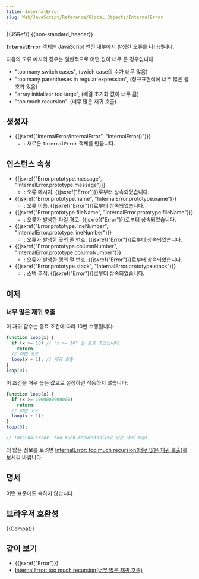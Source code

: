 ```yaml
---
title: InternalError
slug: Web/JavaScript/Reference/Global_Objects/InternalError
---
```

{{JSRef}} {{non-standard_header}}

**`InternalError`** 객체는 JavaScript 엔진 내부에서 발생한 오류를 나타냅니다.

다음의 오류 예시의 경우는 일반적으로 어떤 값이 너무 큰 경우입니다.

- "too many switch cases", (swich case의 수가 너무 많음)
- "too many parentheses in regular expression", (정규표현식에 너무 많은 괄호가 있음)
- "array initializer too large", (배열 초기화 값이 너무 큼)
- "too much recursion". (너무 많은 재귀 호출)

## 생성자

- {{jsxref("InternalError/InternalError", "InternalError()")}}
  - : 새로운 `InternalError` 객체를 만듭니다.

## 인스턴스 속성

- {{jsxref("Error.prototype.message", "InternalError.prototype.message")}}
  - : 오류 메시지. {{jsxref("Error")}}로부터 상속되었습니다.
- {{jsxref("Error.prototype.name", "InternalError.prototype.name")}}
  - : 오류 이름. {{jsxref("Error")}}로부터 상속되었습니다.
- {{jsxref("Error.prototype.fileName", "InternalError.prototype.fileName")}}
  - : 오류가 발생한 파일 경로. {{jsxref("Error")}}로부터 상속되었습니다.
- {{jsxref("Error.prototype.lineNumber", "InternalError.prototype.lineNumber")}}
  - : 오류가 발생한 곳의 줄 번호. {{jsxref("Error")}}로부터 상속되었습니다.
- {{jsxref("Error.prototype.columnNumber", "InternalError.prototype.columnNumber")}}
  - : 오류가 발생한 행의 열 번호. {{jsxref("Error")}}로부터 상속되었습니다.
- {{jsxref("Error.prototype.stack", "InternalError.prototype.stack")}}
  - : 스택 추적. {{jsxref("Error")}}로부터 상속되었습니다.

## 예제

### 너무 많은 재귀 호출

이 재귀 함수는 종료 조건에 따라 10번 수행됩니다.

```js
function loop(x) {
  if (x >= 10) // "x >= 10" 는 종료 조건입니다.
    return;
  // 어떤 코드
  loop(x + 1); // 재귀 호출
}
loop(0);
```

이 조건을 매우 높은 값으로 설정하면 작동하지 않습니다:

```js example-bad
function loop(x) {
  if (x >= 1000000000000)
    return;
  // 어떤 코드
  loop(x + 1);
}
loop(0);

// InternalError: too much recursion(너무 많은 재귀 호출)
```

더 많은 정보를 보려면 [InternalError: too much recursion(너무 많은 재귀 호출)](/ko/docs/Web/JavaScript/Reference/Errors/Too_much_recursion)를 보시길 바랍니다.

## 명세

어떤 표준에도 속하지 않습니다.

## 브라우저 호환성

{{Compat}}

## 같이 보기

- {{jsxref("Error")}}
- [InternalError: too much recursion(너무 많은 재귀 호출)](/ko/docs/Web/JavaScript/Reference/Errors/Too_much_recursion)
